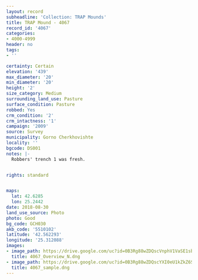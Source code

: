 ```yaml
---
layout: record
subheadline: 'Collection: TRAP Mounds'
title: TRAP Mound - 4067
record_id: '4067'
categories:
- 4000-4999
header: no
tags:
- ''

certainty: Certain
elevation: '439'
max_diameter: '20'
min_diameter: '20'
height: '2'
size_category: Medium
surrounding_land_use: Pasture
surface_condition: Pasture
robbed: Yes
crm_condition: '2'
crm_intactness: '1'
campaign: '2009'
source: Survey
municipality: Gorno Cherkhovishte
locality: ''
bgcode: DS001
notes: |-
  Robbers' trench 1 was fresh.


rights: standard


maps:
  lat: 42.6285
  lon: 25.2442
date: 2018-08-30
land_use_source: Photo
photo: Good
bg_code: GCH030
akb_code: '5510102'
latitude: '42.562293'
longitude: '25.312088'
images:
- image_path: https://drive.google.com/uc?id=0B3Rg88wZDQscVnphV1VaSE1sbmM
  title: 4067_Overview_N.dng
- image_path: https://drive.google.com/uc?id=0B3Rg88wZDQscYXI0eU1kZkZ6S2M
  title: 4067_sample.dng
---
```

